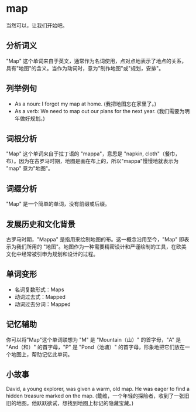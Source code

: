# map

当然可以，让我们开始吧。

  

## 分析词义

  

"Map" 这个单词来自于英文，通常作为名词使用，点对点地表示了地点的关系，具有"地图"的含义。当作为动词时，意为"制作地图"或"规划，安排"。

  

## 列举例句

  

*   As a noun: I forgot my map at home. (我把地图忘在家里了。)
*   As a verb: We need to map out our plans for the next year. (我们需要为明年做好规划。)

  

## 词根分析

  

"Map" 这个单词来自于拉丁语的 "mappa"，意思是 "napkin, cloth"（餐巾，布）。因为在古罗马时期，地图是画在布上的，所以"mappa"慢慢地就表示为 "map" 意为"地图"。

  

## 词缀分析

  

"Map" 是一个简单的单词，没有前缀或后缀。

  

## 发展历史和文化背景

  

古罗马时期，"Mappa" 是指用来绘制地图的布。这一概念沿用至今，"Map" 即表示为我们所用的 "地图"。地图作为一种需要精密设计和严谨绘制的工具，在欧美文化中经常被引申为规划和设计的过程。

  

## 单词变形

  

*   名词复数形式：Maps
*   动词过去式：Mapped
*   动词过去分词：Mapped

  

## 记忆辅助

  

你可以将"Map"这个单词联想为 "M" 是 "Mountain（山）" 的首字母，"A" 是 "And（和）" 的首字母，"P" 是 "Pond（池塘）" 的首字母，形象地把它们放在一个地图上，帮助记忆此单词。

  

## 小故事

  

David, a young explorer, was given a warm, old map. He was eager to find a hidden treasure marked on the map. (戴维，一个年轻的探险者，收到了一张旧旧的地图。他跃跃欲试，想找到地图上标记的隐藏宝藏。)
